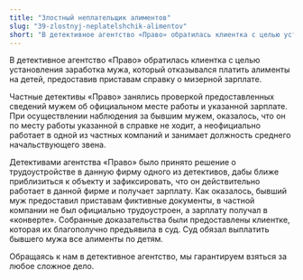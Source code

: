 ```yaml
---
title: "Злостный неплательщик алиментов"
slug: "39-zlostnyj-neplatelshchik-alimentov"
short: "В детективное агентство «Право» обратилась клиентка с целью установления заработка мужа, который отказывался платить алименты на детей, предоставив приставам справку о мизерной зарплате."
---
```


В детективное агентство «Право» обратилась клиентка с целью установления заработка мужа, который отказывался платить алименты на детей, предоставив приставам справку о мизерной зарплате.

Частные детективы «Право» занялись проверкой предоставленных сведений мужем об официальном месте работы и указанной зарплате. При осуществлении наблюдения за бывшим мужем, оказалось, что он по месту работы указанной в справке не ходит, а неофициально работает в одной из частных компаний и занимает должность среднего начальствующего звена.

Детективами агентства «Право» было принято решение о трудоустройстве в данную фирму одного из детективов, дабы ближе приблизиться к объекту и зафиксировать, что он действительно работает в данной фирме и получает зарплату. Как оказалось, бывший муж предоставил приставам фиктивные документы, в частной компании не был официально трудоустроен, а зарплату получал в «конверте». Собранные доказательства были предоставлены клиентке, которая их благополучно предъявила в суд. Суд обязал выплатить бывшего мужа все алименты по детям.

Обращаясь к нам в детективное агентство, мы гарантируем взяться за любое сложное дело.
